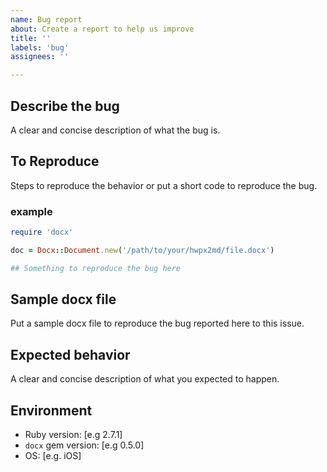 ```yaml
---
name: Bug report
about: Create a report to help us improve
title: ''
labels: 'bug'
assignees: ''

---
```


## Describe the bug

A clear and concise description of what the bug is.

## To Reproduce

Steps to reproduce the behavior or put a short code to reproduce the bug. 

### example

```rb
require 'docx'

doc = Docx::Document.new('/path/to/your/hwpx2md/file.docx')

## Something to reproduce the bug here
```

## Sample docx file

Put a sample docx file to reproduce the bug reported here to this issue. 

## Expected behavior

A clear and concise description of what you expected to happen.

## Environment

- Ruby version: [e.g 2.7.1]
- `docx` gem version: [e.g 0.5.0]
- OS: [e.g. iOS]
